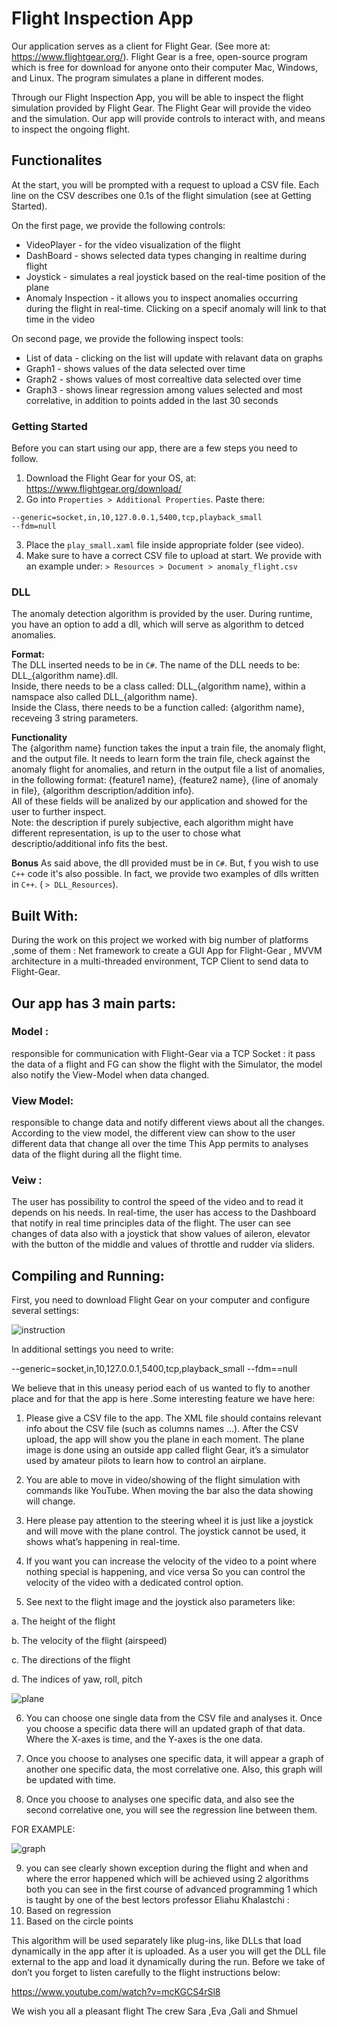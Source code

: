 # Flight Inspection App

Our application serves as a client for Flight Gear. (See more at: https://www.flightgear.org/).
Flight Gear is a free, open-source program which is free for download for anyone onto their computer Mac, Windows, and Linux. The program simulates a plane in different modes. 

Through our Flight Inspection App, you will be able to inspect the flight simulation provided by Flight Gear. 
The Flight Gear will provide the video and the simulation. Our app will provide controls to interact with, and means to inspect the ongoing flight. 

## Functionalites

At the start, you will be prompted with a request to upload a CSV file.  Each line on the CSV describes one 0.1s of the flight simulation (see at Getting Started). 

On the first page, we provide the following controls:
- VideoPlayer - for the video visualization of the flight
- DashBoard - shows selected data types changing in realtime during flight
- Joystick - simulates a real joystick based on the real-time position of the plane
- Anomaly Inspection - it allows you to inspect anomalies occurring during the flight in real-time. Clicking on a specif anomaly will link to that time in the video

On second page, we provide the following inspect tools:

- List of data - clicking on the list will update with relavant data on graphs
- Graph1 - shows values of the data selected over time
- Graph2 - shows values of most correaltive data selected over time
- Graph3 - shows linear regression among values selected and most correlative, in addition to points added in the last 30 seconds

### Getting Started

Before you can start using our app, there are a few steps you need to follow. 
1. Download the Flight Gear for your OS, at: https://www.flightgear.org/download/
2. Go into `Properties > Additional Properties`. Paste there:
```
--generic=socket,in,10,127.0.0.1,5400,tcp,playback_small
--fdm=null
```
3. Place the `play_small.xaml` file inside appropriate folder (see video).
4. Make sure to have a correct CSV file to upload at start. We provide with an example under: `> Resources > Document > anomaly_flight.csv`

### DLL
The anomaly detection algorithm is provided by the user. During runtime, you have an option to add a dll, which will serve as algorithm to detced anomalies.   

**Format:**   
The DLL inserted needs to be in `C#`. The name of the DLL needs to be: DLL_{algorithm name}.dll.      
Inside, there needs to be a class called: DLL_{algorithm name}, within a namspace also called DLL_{algorithm name}.      
Inside the Class, there needs to be a function called: {algorithm name}, receveing 3 string parameters.     

**Functionality**     
The  {algorithm name} function takes the input a train file, the anomaly flight, and the output file. It needs to learn form the train file, check against the anomaly flight for anomalies, and return in the output file a list of anomalies, in the following format: {feature1 name}, {feature2 name}, {line of anomaly in file}, {algorithm description/addition info}.       
All of these fields will be analized by our application and showed for the user to further inspect.     
Note: the description if purely subjective, each algorithm might have different representation, is up to the user to chose what descriptio/additional info fits the best.

**Bonus**
As said above, the dll provided must be in `C#`. But, f you wish to use `C++` code it's also possible. In fact, we provide two examples of dlls written in `C++`. ( `> DLL_Resources`). 



## Built With:

During the work on this project we worked with big number of platforms ,some of them :
Net framework to create a GUI App for Flight-Gear , MVVM architecture in a multi-threaded environment, TCP Client to send data to Flight-Gear.

## Our app  has 3 main parts: 

### Model :
responsible for communication with Flight-Gear via a TCP Socket : it pass the data of a flight and FG can show the flight with the Simulator, the model also notify the View-Model when data changed.
### View Model:
responsible to change data and notify different views about all the changes. According to the view model, the different view can show to the user different data that change all over the time
This App permits to analyses data of the flight during all the flight time.
### Veiw :
The user has possibility to control the speed of the video and to read it depends on his needs. 
In real-time, the  user has access to the Dashboard that notify in real time principles data of the flight.
The user can see changes of data also with a joystick that show values of aileron, elevator with the button of the middle and values of throttle and rudder via sliders.

## Compiling and Running:
First, you need to download Flight Gear on your computer and configure several settings:


![instruction](https://user-images.githubusercontent.com/58266146/114233455-03010d00-9986-11eb-99c7-0de94bbd0447.png)




In additional settings you need to write:

--generic=socket,in,10,127.0.0.1,5400,tcp,playback_small
--fdm==null

We believe that in this uneasy period each of us wanted to fly to another place and for that the app is here .Some interesting feature we have here:
1.	Please give a CSV file to the app. The XML file should contains relevant info about the CSV file (such as columns names …). 
After the CSV upload, the app will show you the plane in each moment. The plane image is done using an outside app called flight Gear, it’s a simulator used by amateur pilots to learn how to control an airplane.

2.	You are  able to move in video/showing of the flight simulation with commands like YouTube. When moving the bar also the data showing will  change.


3.	Here  please pay attention to the steering wheel it is just like a joystick and will move with the plane control. The joystick cannot be used, it shows what’s happening in real-time.

4.	If you want you can increase the velocity of the video to a point where nothing special is happening, and vice versa So you can control the velocity of the video with a dedicated control option. 

5.	See next to the flight image and the joystick also parameters like:

a.	The height of the flight 

b.	The velocity of the flight (airspeed)

c.	The directions of the flight

d.	The indices of yaw, roll, pitch    

![plane](https://user-images.githubusercontent.com/58266146/114234061-ec0eea80-9986-11eb-909f-11782bcf9a46.png)

6.	You can choose one single data from the CSV file and analyses it. Once you choose a specific data there will an updated graph of that data. Where the X-axes is time, and the Y-axes is the one data.

7.	Once you choose to analyses one specific data, it will appear a graph of another one specific data, the most correlative one. Also, this graph will be updated with time.

8.	Once you choose to analyses one specific data, and also see the second correlative one, you will see the regression line between them.

FOR EXAMPLE:

 ![graph](https://user-images.githubusercontent.com/58266146/114234215-24162d80-9987-11eb-97e2-9f3b8b39b6a7.png)
                                          

9. you can see clearly shown exception during the flight and when and where the error happened which will be achieved using 2 algorithms both you can see in the first course of advanced programming 1 which is taught by one of the best lectors  professor  Eliahu Khalastchi :
11.	Based on regression
12.	Based on the circle points 





This algorithm will be used separately like plug-ins, like DLLs that load dynamically in the app after it is uploaded. As a user you will get the DLL file external to the app and load it dynamically during the run.
Before we take of don’t you forget to listen carefully to the flight instructions below:

https://www.youtube.com/watch?v=mcKGCS4rSl8 
 
We wish you all a pleasant flight 
 The crew 
Sara ,Eva ,Gali and Shmuel
